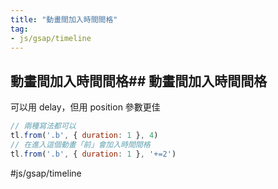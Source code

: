 ```yaml
---
title: "動畫間加入時間間格"
tag: 
- js/gsap/timeline
---
```

## 動畫間加入時間間格## 動畫間加入時間間格
可以用 delay，但用 position 參數更佳
```js
// 兩種寫法都可以
tl.from('.b', { duration: 1 }, 4)
// 在進入這個動畫「前」會加入時間間格
tl.from('.b', { duration: 1 }, '+=2')
```

#js/gsap/timeline